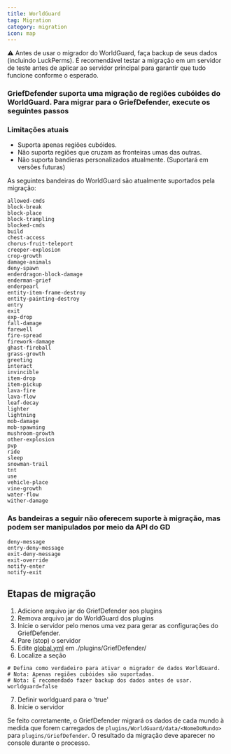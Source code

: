 ```yaml
---
title: WorldGuard
tag: Migration
category: migration
icon: map
---
```


:warning: Antes de usar o migrador do WorldGuard, faça backup de seus dados (incluindo LuckPerms). É recomendável testar a migração em um servidor de teste antes de aplicar ao servidor principal para garantir que tudo funcione conforme o esperado.

### GriefDefender suporta uma migração de regiões cubóides do WorldGuard. Para migrar para o GriefDefender, execute os seguintes passos

### Limitações atuais
* Suporta apenas regiões cubóides.
* Não suporta regiões que cruzam as fronteiras umas das outras.
* Não suporta bandieras personalizados atualmente. (Suportará em versões futuras)

As seguintes bandeiras do WorldGuard são atualmente suportados pela migração:
```
allowed-cmds
block-break
block-place
block-trampling
blocked-cmds
build
chest-access
chorus-fruit-teleport
creeper-explosion
crop-growth
damage-animals
deny-spawn
enderdragon-block-damage
enderman-grief
enderpearl
entity-item-frame-destroy
entity-painting-destroy
entry
exit
exp-drop
fall-damage
farewell
fire-spread
firework-damage
ghast-fireball
grass-growth
greeting
interact
invincible
item-drop
item-pickup
lava-fire
lava-flow
leaf-decay
lighter
lightning
mob-damage
mob-spawning
mushroom-growth
other-explosion
pvp
ride
sleep
snowman-trail
tnt
use
vehicle-place
vine-growth
water-flow
wither-damage
```

### As bandeiras a seguir não oferecem suporte à migração, mas podem ser manipulados por meio da API do GD
```
deny-message
entry-deny-message
exit-deny-message
exit-override
notify-enter
notify-exit
```

## Etapas de migração
1. Adicione arquivo jar do GriefDefender aos plugins
2. Remova arquivo jar do WorldGuard dos plugins
3. Inicie o servidor pelo menos uma vez para gerar as configurações do GriefDefender.
4. Pare (stop) o servidor
5. Edite [global.yml](/wiki/advanced/Global-Config.html) em ./plugins/GriefDefender/
6. Localize a seção
```
# Defina como verdadeiro para ativar o migrador de dados WorldGuard.
# Nota: Apenas regiões cubóides são suportadas.
# Nota: É recomendado fazer backup dos dados antes de usar.
worldguard=false
```
7. Definir worldguard para o 'true'
8. Inicie o servidor

Se feito corretamente, o GriefDefender migrará os dados de cada mundo à medida que forem carregados de `plugins/WorldGuard/data/<NomeDoMundo>` para `plugins/GriefDefender`.
O resultado da migração deve aparecer no console durante o processo.
